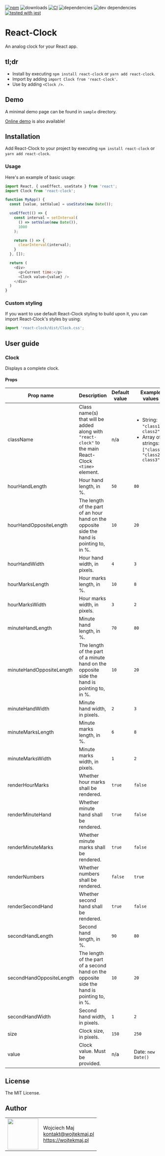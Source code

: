 [![npm](https://img.shields.io/npm/v/react-clock.svg)](https://www.npmjs.com/package/react-clock) ![downloads](https://img.shields.io/npm/dt/react-clock.svg) [![CI](https://github.com/wojtekmaj/react-clock/workflows/CI/badge.svg)](https://github.com/wojtekmaj/react-clock/actions) ![dependencies](https://img.shields.io/david/wojtekmaj/react-clock.svg
) ![dev dependencies](https://img.shields.io/david/dev/wojtekmaj/react-clock.svg
) [![tested with jest](https://img.shields.io/badge/tested_with-jest-99424f.svg)](https://github.com/facebook/jest)

# React-Clock

An analog clock for your React app.

## tl;dr
* Install by executing `npm install react-clock` or `yarn add react-clock`.
* Import by adding `import Clock from 'react-clock'`.
* Use by adding `<Clock />`.

## Demo

A minimal demo page can be found in `sample` directory.

[Online demo](http://projects.wojtekmaj.pl/react-clock/) is also available!

## Installation

Add React-Clock to your project by executing `npm install react-clock` or `yarn add react-clock`.

### Usage

Here's an example of basic usage:

```js
import React, { useEffect, useState } from 'react';
import Clock from 'react-clock';

function MyApp() {
  const [value, setValue] = useState(new Date());

  useEffect(() => {
    const interval = setInterval(
      () => setValue(new Date()),
      1000
    );

    return () => {
      clearInterval(interval);
    }
  }, []);

  return (
    <div>
      <p>Current time:</p>
      <Clock value={value} />
    </div>
  )
}
```

### Custom styling

If you want to use default React-Clock styling to build upon it, you can import React-Clock's styles by using:

```js
import 'react-clock/dist/Clock.css';
```

## User guide

### Clock

Displays a complete clock.

#### Props

|Prop name|Description|Default value|Example values|
|----|----|----|----|
|className|Class name(s) that will be added along with `"react-clock"` to the main React-Clock `<time>` element.|n/a|<ul><li>String: `"class1 class2"`</li><li>Array of strings: `["class1", "class2 class3"]`</li></ul>|
|hourHandLength|Hour hand length, in %.|`50`|`80`|
|hourHandOppositeLength|The length of the part of an hour hand on the opposite side the hand is pointing to, in %.|`10`|`20`|
|hourHandWidth|Hour hand width, in pixels.|`4`|`3`|
|hourMarksLength|Hour marks length, in %.|`10`|`8`|
|hourMarksWidth|Hour marks width, in pixels.|`3`|`2`|
|minuteHandLength|Minute hand length, in %.|`70`|`80`|
|minuteHandOppositeLength|The length of the part of a minute hand on the opposite side the hand is pointing to, in %.|`10`|`20`|
|minuteHandWidth|Minute hand width, in pixels.|`2`|`3`|
|minuteMarksLength|Minute marks length, in %.|`6`|`8`|
|minuteMarksWidth|Minute marks width, in pixels.|`1`|`2`|
|renderHourMarks|Whether hour marks shall be rendered.|`true`|`false`|
|renderMinuteHand|Whether minute hand shall be rendered.|`true`|`false`|
|renderMinuteMarks|Whether minute marks shall be rendered.|`true`|`false`|
|renderNumbers|Whether numbers shall be rendered.|`false`|`true`|
|renderSecondHand|Whether second hand shall be rendered.|`true`|`false`|
|secondHandLength|Second hand length, in %.|`90`|`80`|
|secondHandOppositeLength|The length of the part of a second hand on the opposite side the hand is pointing to, in %.|`10`|`20`|
|secondHandWidth|Second hand width, in pixels.|`1`|`2`|
|size|Clock size, in pixels.|`150`|`250`|
|value|Clock value. Must be provided.|n/a|Date: `new Date()`|

## License

The MIT License.

## Author

<table>
  <tr>
    <td>
      <img src="https://github.com/wojtekmaj.png?s=100" width="100">
    </td>
    <td>
      Wojciech Maj<br />
      <a href="mailto:kontakt@wojtekmaj.pl">kontakt@wojtekmaj.pl</a><br />
      <a href="https://wojtekmaj.pl">https://wojtekmaj.pl</a>
    </td>
  </tr>
</table>
